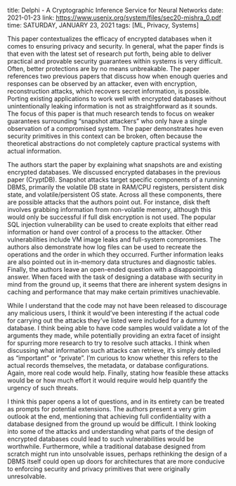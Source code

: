 title: Delphi - A Cryptographic Inference Service for Neural Networks
date: 2021-01-23
link: https://www.usenix.org/system/files/sec20-mishra_0.pdf
time: SATURDAY, JANUARY 23, 2021
tags: [ML, Privacy, Systems]

This paper contextualizes the efficacy of encrypted databases when it comes to ensuring privacy and security. In general, what the paper finds is that even with the latest set of research put forth, being able to deliver practical and provable security guarantees within systems is very difficult. Often, better protections are by no means unbreakable. The paper references two previous papers that discuss how when enough queries and responses can be observed by an attacker, even with encryption, reconstruction attacks, which recovers secret information, is possible. Porting existing applications to work well with encrypted databases without unintentionally leaking information is not as straightforward as it sounds. The focus of this paper is that much research tends to focus on weaker guarantees surrounding “snapshot attackers” who only have a single observation of a compromised system. The paper demonstrates how even security primitives in this context can be broken, often because the theoretical abstractions do not completely capture practical systems with actual information.

The authors start the paper by explaining what snapshots are and existing encrypted databases. We discussed encrypted databases in the previous paper (CryptDB). Snapshot attacks target specific components of a running DBMS, primarily the volatile DB state in RAM/CPU registers, persistent disk state, and volatile/persistent OS state. Across all these components, there are possible attacks that the authors point out. For instance, disk theft involves grabbing information from non-volatile memory, although this would only be successful if full disk encryption is not used. The popular SQL injection vulnerability can be used to create exploits that either read information or hand over control of a process to the attacker. Other vulnerabilities include VM image leaks and full-system compromises. The authors also demonstrate how log files can be used to recreate the operations and the order in which they occurred. Further information leaks are also pointed out in in-memory data structures and diagnostic tables. Finally, the authors leave an open-ended question with a disappointing answer. When faced with the task of designing a database with security in mind from the ground up, it seems that there are inherent system designs in caching and performance that may make certain primitives unachievable.

While I understand that the code may not have been released to discourage any malicious users, I think it would’ve been interesting if the actual code for carrying out the attacks they’ve listed were included for a dummy database. I think being able to have code samples would validate a lot of the arguments they made, while potentially providing an extra facet of insight for spurring more research to try to resolve such attacks. I think when discussing what information such attacks can retrieve, it’s simply detailed as “important” or “private”. I’m curious to know whether this refers to the actual records themselves, the metadata, or database configurations. Again, more real code would help. Finally, stating how feasible these attacks would be or how much effort it would require would help quantify the urgency of such threats.

I think this paper opens a lot of questions, and in its entirety can be treated as prompts for potential extensions. The authors present a very grim outlook at the end, mentioning that achieving full confidentiality with a database designed from the ground up would be difficult. I think looking into some of the attacks and understanding what parts of the design of encrypted databases could lead to such vulnerabilities would be worthwhile. Furthermore, while a traditional database designed from scratch might run into unsolvable issues, perhaps rethinking the design of a DBMS itself could open up doors for architectures that are more conducive to enforcing security and privacy primitives that were originally unresolvable.
